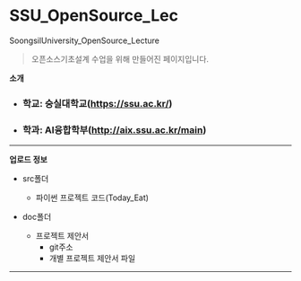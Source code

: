 # SSU_OpenSource_Lec
SoongsilUniversity_OpenSource_Lecture


>오픈소스기초설계 수업을 위해 만들어진 페이지입니다.

__소개__
* ### 학교: 숭실대학교(https://ssu.ac.kr/)
* ### 학과: AI융합학부(http://aix.ssu.ac.kr/main)
<hr/>

__업로드 정보__
* src폴더
  + 파이썬 프로젝트 코드(Today_Eat)

* doc폴더
  + 프로젝트 제안서
    - git주소
    - 개별 프로젝트 제안서 파일
<hr/>
